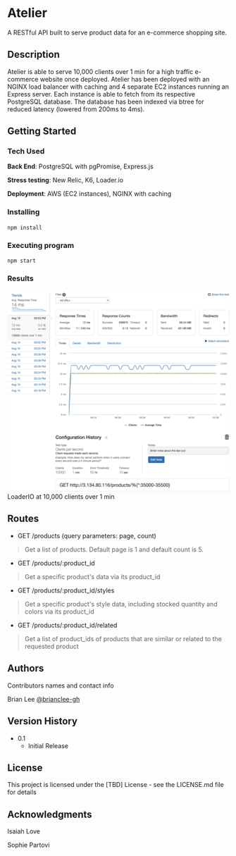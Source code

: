 #  Atelier

A RESTful API built to serve product data for an e-commerce shopping site.

## Description

Atelier is able to serve 10,000 clients over 1 min for a high traffic e-commerce website once deployed. Atelier has been deployed with an NGINX load balancer with caching and 4 separate EC2 instances running an Express server. Each instance is able to fetch from its respective PostgreSQL database. The database has been indexed via btree for reduced latency (lowered from 200ms to 4ms).

## Getting Started

### Tech Used

<b>Back End</b>: PostgreSQL with pgPromise, Express.js

<b>Stress testing</b>: New Relic, K6, Loader.io

<b>Deployment</b>: AWS (EC2 instances), NGINX with caching

### Installing

```
npm install
```

### Executing program

```
npm start
```

### Results
![Alt text](/screenshots/loaderio.png?raw=true "loader.io results")
LoaderIO at 10,000 clients over 1 min

## Routes
- GET /products (query parameters: page, count)
> Get a list of products. Default page is 1 and default count is 5.
- GET /products/:product_id
> Get a specific product's data via its product_id
- GET /products/:product_id/styles
> Get a specific product's style data, including stocked quantity and colors via its product_id
- GET /products/:product_id/related
> Get a list of product_ids of products that are similar or related to the requested product

## Authors

Contributors names and contact info

Brian Lee
[@brianclee-gh](https://github.com/brianclee-gh)

## Version History

* 0.1
    * Initial Release

## License

This project is licensed under the [TBD] License - see the LICENSE.md file for details

## Acknowledgments

Isaiah Love

Sophie Partovi